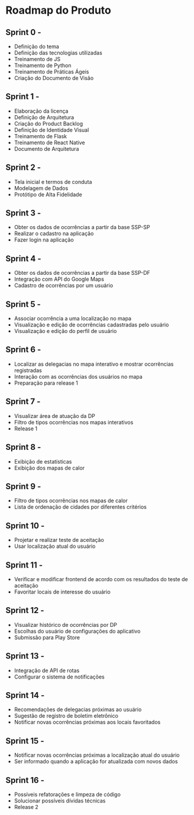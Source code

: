 # Roadmap do Produto

## Sprint 0 - 
* Definição do tema
* Definição das tecnologias utilizadas
* Treinamento de JS
* Treinamento de Python
* Treinamento de Práticas Ágeis
* Criação do Documento de Visão

## Sprint 1 - 
* Elaboração da licença 
* Definição de Arquitetura
* Criação do Product Backlog
* Definição de Identidade Visual
* Treinamento de Flask
* Treinamento de React Native
* Documento de Arquitetura

## Sprint 2 -
* Tela inicial e termos de conduta
* Modelagem de Dados
* Protótipo de Alta Fidelidade

## Sprint 3 -
* Obter os dados de ocorrências a partir da base SSP-SP
* Realizar o cadastro na aplicação
* Fazer login na aplicação

## Sprint 4 - 
* Obter os dados de ocorrências a partir da base SSP-DF
* Integração com API do Google Maps
* Cadastro de ocorrências por um usuário

## Sprint 5 -
* Associar ocorrência a uma localização no mapa
* Visualização e edição de ocorrências cadastradas pelo usuário
* Visualização e edição do perfil de usuário

## Sprint 6 -
* Localizar as delegacias no mapa interativo e mostrar ocorrências registradas
* Interação com as ocorrências dos usuários no mapa
* Preparação para release 1 

## Sprint 7 -
* Visualizar área de atuação da DP
* Filtro de tipos ocorrências nos mapas interativos
* Release 1

## Sprint 8 -
* Exibição de estatísticas
* Exibição dos mapas de calor

## Sprint 9 -
* Filtro de tipos ocorrências nos mapas de calor
* Lista de ordenação de cidades por diferentes critérios

## Sprint 10 -
* Projetar e realizar teste de aceitação
* Usar localização atual do usuário

## Sprint 11 -
* Verificar e modificar frontend de acordo com os resultados do teste de aceitação
* Favoritar locais de interesse do usuário

## Sprint 12 -
* Visualizar histórico de ocorrências por DP
* Escolhas do usuário de configurações do aplicativo
* Submissão para Play Store

## Sprint 13 -
* Integração de API de rotas
* Configurar o sistema de notificações

## Sprint 14 -
* Recomendações de delegacias próximas ao usuário
* Sugestão de registro de boletim eletrônico
* Notificar novas ocorrências próximas aos locais favoritados

## Sprint 15 -
* Notificar novas ocorrências próximas a localização atual do usuário
* Ser informado quando a aplicação for atualizada com novos dados

## Sprint 16 -
* Possíveis refatorações e limpeza de código
* Solucionar possíveis dívidas técnicas
* Release 2
